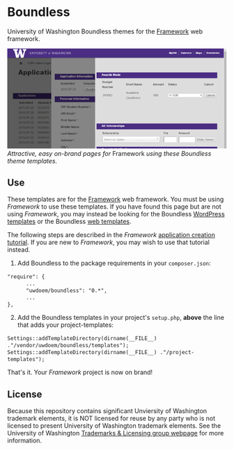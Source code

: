 # Boundless

University of Washington Boundless themes for the [Framework](https://github.com/UWEnrollmentManagement/Framework) web framework.


![Boundless theme templates in action.](doc/assets/images/demo.png)<br>
*Attractive, easy on-brand pages for* Framework *using these Boundless theme templates.*

## Use

These templates are for the [Framework](https://github.com/UWEnrollmentManagement/Framework) web framework. You must be using *Framework* to use these templates. If you have found this page but are not using *Framework*, you may instead be looking for the Boundless [WordPress templates](https://github.com/uweb/uw-2014) or the Boundless [web templates](https://www.washington.edu/brand/web/).

The following steps are described in the *Framework* [application creation tutorial](https://github.com/UWEnrollmentManagement/Framework/blob/master/doc/application-creation.md). If you are new to *Framework*, you may wish to use that tutorial instead.

1. Add Boundless to the package requirements in your `composer.json`:

  ```
  "require": {
        ...
        "uwdoem/boundless": "0.*",
        ...
  },
  ```

2. Add the Boundless templates in your project's `setup.php`, **above** the line that adds your project-templates:
  ```
  Settings::addTemplateDirectory(dirname(__FILE__) ."/vendor/uwdoem/boundless/templates");
  Settings::addTemplateDirectory(dirname(__FILE__) ."/project-templates");
  ```
  
That's it. Your *Framework* project is now on brand!


## License

Because this repository contains significant Unviersity of Washington trademark elements, it is NOT licensed for reuse by any party who is not licensed to present University of Washington trademark elements. See the University of Washington [Trademarks & Licensing group webpage](https://www.washington.edu/trademarks/) for more information.
